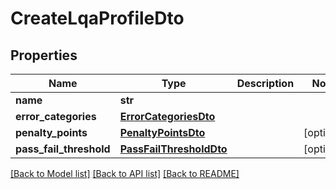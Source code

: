 # CreateLqaProfileDto

## Properties
Name | Type | Description | Notes
------------ | ------------- | ------------- | -------------
**name** | **str** |  | 
**error_categories** | [**ErrorCategoriesDto**](ErrorCategoriesDto.md) |  | 
**penalty_points** | [**PenaltyPointsDto**](PenaltyPointsDto.md) |  | [optional] 
**pass_fail_threshold** | [**PassFailThresholdDto**](PassFailThresholdDto.md) |  | [optional] 

[[Back to Model list]](../README.md#documentation-for-models) [[Back to API list]](../README.md#documentation-for-api-endpoints) [[Back to README]](../README.md)

